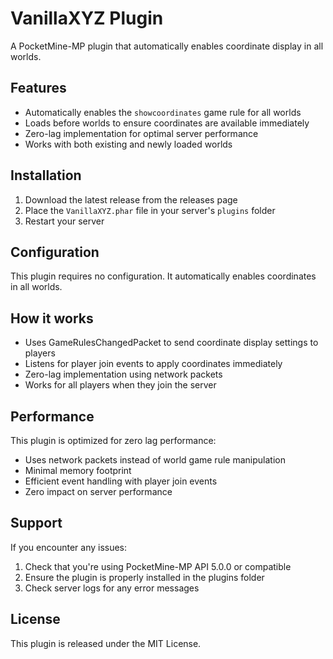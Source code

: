 # VanillaXYZ Plugin

A PocketMine-MP plugin that automatically enables coordinate display in all worlds.

## Features

- Automatically enables the `showcoordinates` game rule for all worlds
- Loads before worlds to ensure coordinates are available immediately
- Zero-lag implementation for optimal server performance
- Works with both existing and newly loaded worlds

## Installation

1. Download the latest release from the releases page
2. Place the `VanillaXYZ.phar` file in your server's `plugins` folder
3. Restart your server

## Configuration

This plugin requires no configuration. It automatically enables coordinates in all worlds.

## How it works

- Uses GameRulesChangedPacket to send coordinate display settings to players
- Listens for player join events to apply coordinates immediately
- Zero-lag implementation using network packets
- Works for all players when they join the server

## Performance

This plugin is optimized for zero lag performance:
- Uses network packets instead of world game rule manipulation
- Minimal memory footprint
- Efficient event handling with player join events
- Zero impact on server performance

## Support

If you encounter any issues:
1. Check that you're using PocketMine-MP API 5.0.0 or compatible
2. Ensure the plugin is properly installed in the plugins folder
3. Check server logs for any error messages

## License

This plugin is released under the MIT License.
